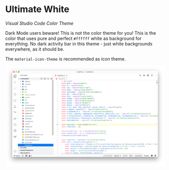 # Ultimate White

_Visual Studio Code Color Theme_

Dark Mode users beware! This is not the color theme for you! This is the color that uses pure and perfect `#ffffff` white as background for everything. No dark activity bar in this theme - just white backgrounds everywhere, as it should be.

The `material-icon-theme` is recommended as icon theme.

![Ultimate White Visual Studio Code theme screenshot](screenshot.png)
